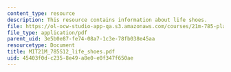 ```yaml
---
content_type: resource
description: This resource contains information about life shoes.
file: https://ol-ocw-studio-app-qa.s3.amazonaws.com/courses/21m-785-playwrights-workshop-spring-2012/45403f0dc2358e49a8e0e0f347f650ae_MIT21M_785S12_life_shoes.pdf
file_type: application/pdf
parent_uid: 3e5b0e87-fe74-08a7-1c3e-78fb038e45aa
resourcetype: Document
title: MIT21M_785S12_life_shoes.pdf
uid: 45403f0d-c235-8e49-a8e0-e0f347f650ae
---
```

